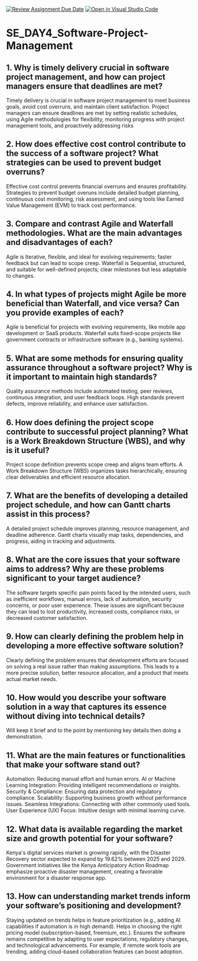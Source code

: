 [![Review Assignment Due Date](https://classroom.github.com/assets/deadline-readme-button-22041afd0340ce965d47ae6ef1cefeee28c7c493a6346c4f15d667ab976d596c.svg)](https://classroom.github.com/a/9pw6JKcu)
[![Open in Visual Studio Code](https://classroom.github.com/assets/open-in-vscode-2e0aaae1b6195c2367325f4f02e2d04e9abb55f0b24a779b69b11b9e10269abc.svg)](https://classroom.github.com/online_ide?assignment_repo_id=18442751&assignment_repo_type=AssignmentRepo)
# SE_DAY4_Software-Project-Management
## 1. Why is timely delivery crucial in software project management, and how can project managers ensure that deadlines are met?
Timely delivery is crucial in software project management to meet business goals, avoid cost overruns, and maintain client satisfaction.
Project managers can ensure deadlines are met by setting realistic schedules, using Agile methodologies for flexibility, monitoring progress with project management tools, and proactively addressing risks
## 2. How does effective cost control contribute to the success of a software project? What strategies can be used to prevent budget overruns?
Effective cost control prevents financial overruns and ensures profitability. 
Strategies to prevent budget overuns include detailed budget planning, continuous cost monitoring, risk assessment, and using tools like Earned Value Management (EVM) to track cost performance.
## 3. Compare and contrast Agile and Waterfall methodologies. What are the main advantages and disadvantages of each?
Agile is Iterative, flexible, and ideal for evolving requirements; faster feedback but can lead to scope creep.
Waterfall is Sequential, structured, and suitable for well-defined projects; clear milestones but less adaptable to changes.
## 4. In what types of projects might Agile be more beneficial than Waterfall, and vice versa? Can you provide examples of each?
Agile is beneficial for projects with evolving requirements, like mobile app development or SaaS products. Waterfall suits fixed-scope projects like government contracts or infrastructure software (e.g., banking systems).

## 5. What are some methods for ensuring quality assurance throughout a software project? Why is it important to maintain high standards?
Quality assurance methods include automated testing, peer reviews, continuous integration, and user feedback loops. High standards prevent defects, improve reliability, and enhance user satisfaction.

## 6. How does defining the project scope contribute to successful project planning? What is a Work Breakdown Structure (WBS), and why is it useful?
Project scope definition prevents scope creep and aligns team efforts. A Work Breakdown Structure (WBS) organizes tasks hierarchically, ensuring clear deliverables and efficient resource allocation.

## 7. What are the benefits of developing a detailed project schedule, and how can Gantt charts assist in this process?
A detailed project schedule improves planning, resource management, and deadline adherence. Gantt charts visually map tasks, dependencies, and progress, aiding in tracking and adjustments.

## 8. What are the core issues that your software aims to address? Why are these problems significant to your target audience?
The software targets specific pain points faced by the intended users, such as inefficient workflows, manual errors, lack of automation, security concerns, or poor user experience. These issues are significant because they can lead to lost productivity, increased costs, compliance risks, or decreased customer satisfaction.

## 9. How can clearly defining the problem help in developing a more effective software solution?
Clearly defining the problem ensures that development efforts are focused on solving a real issue rather than making assumptions. This leads to a more precise solution, better resource allocation, and a product that meets actual market needs. 

## 10. How would you describe your software solution in a way that captures its essence without diving into technical details?
Will keep it brief and to the point by mentioning key details then doing a demonstration.
## 11. What are the main features or functionalities that make your software stand out?
Automation: Reducing manual effort and human errors.
AI or Machine Learning Integration: Providing intelligent recommendations or insights.
Security & Compliance: Ensuring data protection and regulatory compliance.
Scalability: Supporting business growth without performance issues.
Seamless Integrations: Connecting with other commonly used tools.
User Experience (UX) Focus: Intuitive design with minimal learning curve.
## 12. What data is available regarding the market size and growth potential for your software?
Kenya's digital services market is growing rapidly, with the Disaster Recovery sector expected to expand by 19.62% between 2025 and 2029. Government initiatives like the Kenya Anticipatory Action Roadmap emphasize proactive disaster management, creating a favorable environment for a disaster response app.

## 13. How can understanding market trends inform your software’s positioning and development?
Staying updated on trends helps in feature prioritization (e.g., adding AI capabilities if automation is in high demand).
Helps in choosing the right pricing model (subscription-based, freemium, etc.).
Ensures the software remains competitive by adapting to user expectations, regulatory changes, and technological advancements.
For example, if remote work tools are trending, adding cloud-based collaboration features can boost adoption.
